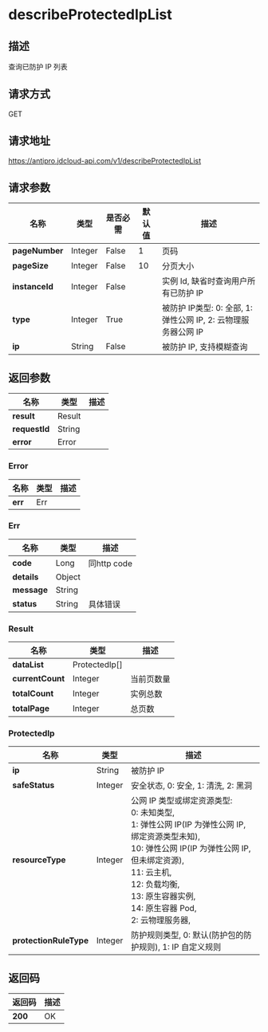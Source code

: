 # describeProtectedIpList


## 描述
查询已防护 IP 列表

## 请求方式
GET

## 请求地址
https://antipro.jdcloud-api.com/v1/describeProtectedIpList


## 请求参数
|名称|类型|是否必需|默认值|描述|
|---|---|---|---|---|
|**pageNumber**|Integer|False|1|页码|
|**pageSize**|Integer|False|10|分页大小|
|**instanceId**|Integer|False| |实例 Id, 缺省时查询用户所有已防护 IP|
|**type**|Integer|True| |被防护 IP类型: 0: 全部, 1: 弹性公网 IP, 2: 云物理服务器公网 IP|
|**ip**|String|False| |被防护 IP, 支持模糊查询|


## 返回参数
|名称|类型|描述|
|---|---|---|
|**result**|Result| |
|**requestId**|String| |
|**error**|Error| |

### Error
|名称|类型|描述|
|---|---|---|
|**err**|Err| |
### Err
|名称|类型|描述|
|---|---|---|
|**code**|Long|同http code|
|**details**|Object| |
|**message**|String| |
|**status**|String|具体错误|
### Result
|名称|类型|描述|
|---|---|---|
|**dataList**|ProtectedIp[]| |
|**currentCount**|Integer|当前页数量|
|**totalCount**|Integer|实例总数|
|**totalPage**|Integer|总页数|
### ProtectedIp
|名称|类型|描述|
|---|---|---|
|**ip**|String|被防护 IP|
|**safeStatus**|Integer|安全状态, 0: 安全, 1: 清洗, 2: 黑洞|
|**resourceType**|Integer|公网 IP 类型或绑定资源类型:<br>  0: 未知类型,<br>  1: 弹性公网 IP(IP 为弹性公网 IP, 绑定资源类型未知),<br>  10: 弹性公网 IP(IP 为弹性公网 IP, 但未绑定资源),<br>  11: 云主机,<br>  12: 负载均衡,<br>  13: 原生容器实例,<br>  14: 原生容器 Pod,<br>  2: 云物理服务器,<br>|
|**protectionRuleType**|Integer|防护规则类型, 0: 默认(防护包的防护规则), 1: IP 自定义规则|

## 返回码
|返回码|描述|
|---|---|
|**200**|OK|
